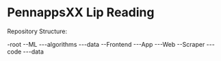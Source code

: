 # PennappsXX Lip Reading

Repository Structure:

-root
--ML
---algorithms
---data
--Frontend
---App
---Web
--Scraper
---code
---data
